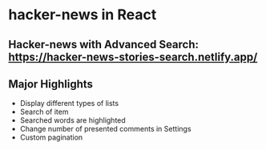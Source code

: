 # hacker-news in React

## Hacker-news with Advanced Search: https://hacker-news-stories-search.netlify.app/


## Major Highlights

* Display different types of lists
* Search of item
* Searched words are highlighted
* Change number of presented comments in Settings
* Custom pagination 



